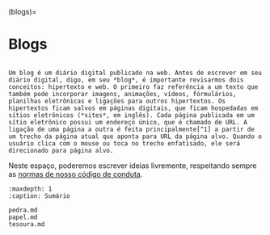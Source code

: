 (blogs)=

# Blogs

```{admonition} Você sabe o que é um blog?

Um blog é um diário digital publicado na web. Antes de escrever em seu diário digital, digo, em seu *blog*, é importante revisarmos dois conceitos: hipertexto e web. O primeiro faz referência a um texto que também pode incorporar imagens, animações, vídeos, fórmulários, planilhas eletrônicas e ligações para outros hipertextos. Os hipertextos ficam salvos em páginas digitais, que ficam hospedadas em sítios eletrônicos (*sites*, em inglês). Cada página publicada em um sítio eletrônico possui um endereço único, que é chamado de URL. A ligação de uma página a outra é feita principalmente[^1] a partir de um trecho da página atual que aponta para URL da página alvo. Quando o usuário clica com o mouse ou toca no trecho enfatisado, ele será direcionado para página alvo. 
```

Neste espaço, poderemos escrever ideias livremente, respeitando sempre as [normas de nosso código de conduta](../codigo-de-conduta.md).

```{toctree}
:maxdepth: 1
:caption: Sumário

pedra.md
papel.md
tesoura.md
```

[^1]: Um link também pode ser criado em imagens.